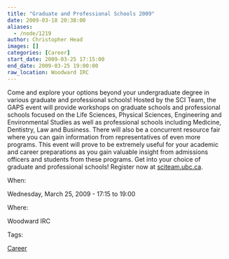 ```yaml
---
title: "Graduate and Professional Schools 2009"
date: 2009-03-18 20:38:00
aliases:
  - /node/1219
author: Christopher Head
images: []
categories: [Career]
start_date: 2009-03-25 17:15:00
end_date: 2009-03-25 19:00:00
raw_location: Woodward IRC
---
```


Come and explore your options beyond your undergraduate degree in various graduate and professional schools! Hosted by the SCI Team, the GAPS event will provide workshops on graduate schools and professional schools focused on the Life Sciences, Physical Sciences, Engineering and Environmental Studies as well as professional schools including Medicine, Dentistry, Law and Business. There will also be a concurrent resource fair where you can gain information from representatives of even more programs. This event will prove to be extremely useful for your academic and career preparations as you gain valuable insight from admissions officers and students from these programs. Get into your choice of graduate and professional schools!
Register now at [sciteam.ubc.ca](http://sciteam.ubc.ca/).

When: 

Wednesday, March 25, 2009 - 17:15 to 19:00

Where: 

Woodward IRC

Tags: 

[Career](/career)
